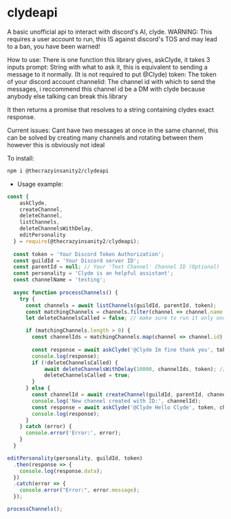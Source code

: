 # clydeapi
A basic unofficial api to interact with discord's AI, clyde.
WARNING: This requires a user account to run, this IS against discord's TOS and may lead to a ban, you have been warned!

How to use:
There is one function this library gives, askClyde, it takes 3 inputs
prompt: String with what to ask it, this is equivalent to sending a message to it normally. (It is not required to put @Clyde)
token: The token of your discord account
channelid: The channel id with which to send the messages, i reccommend this channel id be a DM with clyde because anybody else talking can break this library

It then returns a promise that resolves to a string containing clydes exact response.

Current issues:
Cant have two messages at once in the same channel, this can be solved by creating many channels and rotating between them however this is obviously not ideal

To install:
```bash
npm i @thecrazyinsanity2/clydeapi
```
- Usage example:
```javascript
const {
    askClyde,
    createChannel,
    deleteChannel,
    listChannels,
    deleteChannelsWithDelay,
    editPersonality
  } = require(@thecrazyinsanity2/clydeapi);
  
  const token = 'Your Discord Token Authorization';
  const guildId = 'Your Discord server ID';
  const parentId = null; // Your 'Text Channel' Channel ID (Optional)
  const personality = 'Clyde is an helpful assistant';
  const channelName = 'testing';
  
  async function processChannels() {
    try {
      const channels = await listChannels(guildId, parentId, token);
      const matchingChannels = channels.filter(channel => channel.name === channelName);
      let deleteChannelsCalled = false; // make sure to run it only once

      if (matchingChannels.length > 0) {
        const channelIds = matchingChannels.map(channel => channel.id);
        
        const response = await askClyde('@Clyde Im fine thank you', token, channelIds);
        console.log(response);
        if (!deleteChannelsCalled) {
            await deleteChannelsWithDelay(10000, channelIds, token); // delete channel in 10 seconds
            deleteChannelsCalled = true;
        }
      } else {
        const channelId = await createChannel(guildId, parentId, channelName, token);
        console.log('New channel created with ID:', channelId);
        const response = await askClyde('@Clyde Hello Clyde', token, channelId);
        console.log(response);
      }
    } catch (error) {
      console.error('Error:', error);
    }
  }

editPersonality(personality, guildId, token)
  .then(response => {
    console.log(response.data);
  })
  .catch(error => {
    console.error("Error:", error.message);
  });

processChannels();
```
